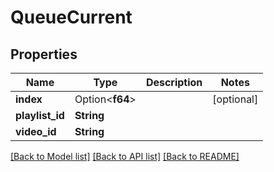 # QueueCurrent

## Properties

Name | Type | Description | Notes
------------ | ------------- | ------------- | -------------
**index** | Option<**f64**> |  | [optional]
**playlist_id** | **String** |  | 
**video_id** | **String** |  | 

[[Back to Model list]](../README.md#documentation-for-models) [[Back to API list]](../README.md#documentation-for-api-endpoints) [[Back to README]](../README.md)


